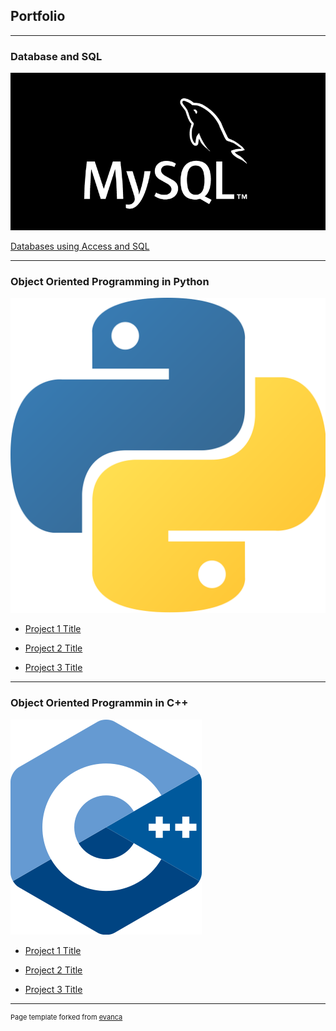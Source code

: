 ## Portfolio

---

### Database and SQL 

<img src="images/try1.png?raw=true"/>

[Databases using Access and SQL](/sample_page)

---

### Object Oriented Programming in Python

<img src="images/p2.png?raw=true"/>

- [Project 1 Title](http://example.com/)

- [Project 2 Title](http://example.com/)

- [Project 3 Title](http://example.com/)

---

### Object Oriented Programmin in C++

<img src="images/c2.png?raw=true"/>

- [Project 1 Title](http://example.com/)

- [Project 2 Title](http://example.com/)

- [Project 3 Title](http://example.com/)


---
<p style="font-size:11px">Page template forked from <a href="https://github.com/evanca/quick-portfolio">evanca</a></p>
<!-- Remove above link if you don't want to attibute -->
